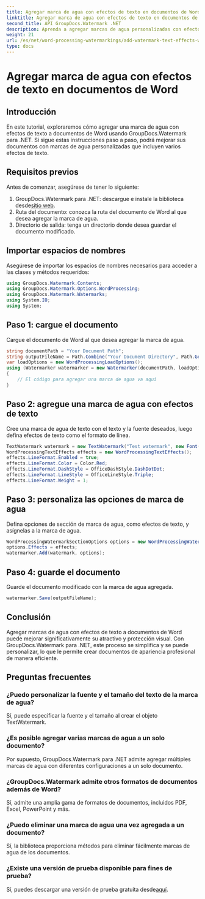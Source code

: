 ```yaml
---
title: Agregar marca de agua con efectos de texto en documentos de Word
linktitle: Agregar marca de agua con efectos de texto en documentos de Word
second_title: API GroupDocs.Watermark .NET
description: Aprenda a agregar marcas de agua personalizadas con efectos de texto a documentos de Word usando GroupDocs.Watermark para .NET. Documente la seguridad y el atractivo visual sin esfuerzo.
weight: 21
url: /es/net/word-processing-watermarkings/add-watermark-text-effects-word-docs/
type: docs
---
```

# Agregar marca de agua con efectos de texto en documentos de Word

## Introducción
En este tutorial, exploraremos cómo agregar una marca de agua con efectos de texto a documentos de Word usando GroupDocs.Watermark para .NET. Si sigue estas instrucciones paso a paso, podrá mejorar sus documentos con marcas de agua personalizadas que incluyen varios efectos de texto.
## Requisitos previos
Antes de comenzar, asegúrese de tener lo siguiente:
1.  GroupDocs.Watermark para .NET: descargue e instale la biblioteca desde[sitio web](https://releases.groupdocs.com/Watermark/net/).
2. Ruta del documento: conozca la ruta del documento de Word al que desea agregar la marca de agua.
3. Directorio de salida: tenga un directorio donde desea guardar el documento modificado.

## Importar espacios de nombres
Asegúrese de importar los espacios de nombres necesarios para acceder a las clases y métodos requeridos:
```csharp
using GroupDocs.Watermark.Contents;
using GroupDocs.Watermark.Options.WordProcessing;
using GroupDocs.Watermark.Watermarks;
using System.IO;
using System;
```
## Paso 1: cargue el documento
Cargue el documento de Word al que desea agregar la marca de agua.
```csharp
string documentPath = "Your Document Path";
string outputFileName = Path.Combine("Your Document Directory", Path.GetFileName(documentPath));
var loadOptions = new WordProcessingLoadOptions();
using (Watermarker watermarker = new Watermarker(documentPath, loadOptions))
{
    // El código para agregar una marca de agua va aquí
}
```
## Paso 2: agregue una marca de agua con efectos de texto
Cree una marca de agua de texto con el texto y la fuente deseados, luego defina efectos de texto como el formato de línea.
```csharp
TextWatermark watermark = new TextWatermark("Test watermark", new Font("Arial", 19));
WordProcessingTextEffects effects = new WordProcessingTextEffects();
effects.LineFormat.Enabled = true;
effects.LineFormat.Color = Color.Red;
effects.LineFormat.DashStyle = OfficeDashStyle.DashDotDot;
effects.LineFormat.LineStyle = OfficeLineStyle.Triple;
effects.LineFormat.Weight = 1;
```
## Paso 3: personaliza las opciones de marca de agua
Defina opciones de sección de marca de agua, como efectos de texto, y asígnelas a la marca de agua.
```csharp
WordProcessingWatermarkSectionOptions options = new WordProcessingWatermarkSectionOptions();
options.Effects = effects;
watermarker.Add(watermark, options);
```
## Paso 4: guarde el documento
Guarde el documento modificado con la marca de agua agregada.
```csharp
watermarker.Save(outputFileName);
```

## Conclusión
Agregar marcas de agua con efectos de texto a documentos de Word puede mejorar significativamente su atractivo y protección visual. Con GroupDocs.Watermark para .NET, este proceso se simplifica y se puede personalizar, lo que le permite crear documentos de apariencia profesional de manera eficiente.
## Preguntas frecuentes
### ¿Puedo personalizar la fuente y el tamaño del texto de la marca de agua?
Sí, puede especificar la fuente y el tamaño al crear el objeto TextWatermark.
### ¿Es posible agregar varias marcas de agua a un solo documento?
Por supuesto, GroupDocs.Watermark para .NET admite agregar múltiples marcas de agua con diferentes configuraciones a un solo documento.
### ¿GroupDocs.Watermark admite otros formatos de documentos además de Word?
Sí, admite una amplia gama de formatos de documentos, incluidos PDF, Excel, PowerPoint y más.
### ¿Puedo eliminar una marca de agua una vez agregada a un documento?
Sí, la biblioteca proporciona métodos para eliminar fácilmente marcas de agua de los documentos.
### ¿Existe una versión de prueba disponible para fines de prueba?
 Sí, puedes descargar una versión de prueba gratuita desde[aquí](https://releases.groupdocs.com/).